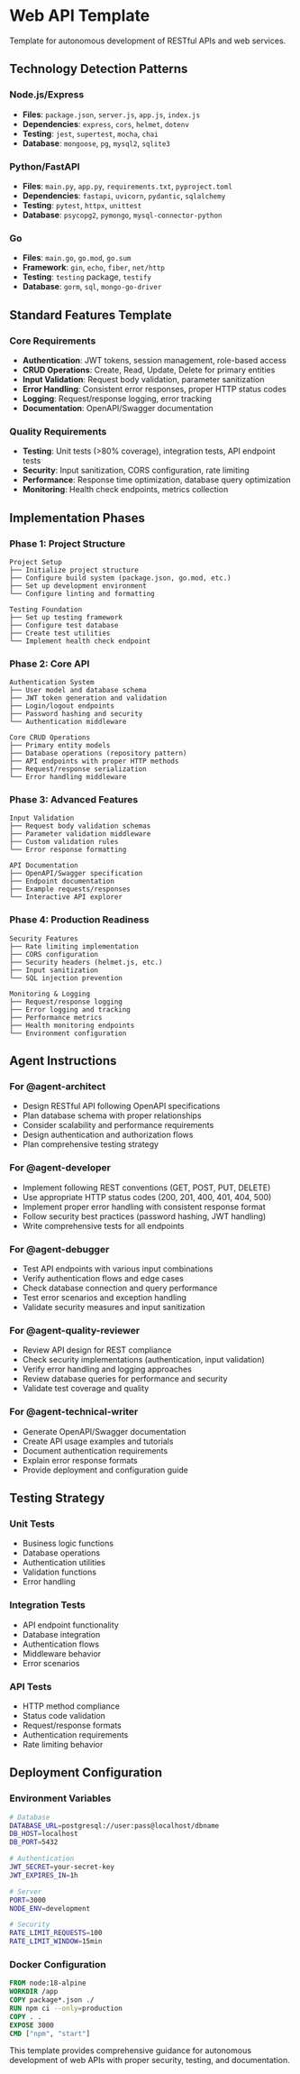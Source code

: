 # Web API Template

Template for autonomous development of RESTful APIs and web services.

## Technology Detection Patterns

### Node.js/Express
- **Files**: `package.json`, `server.js`, `app.js`, `index.js`
- **Dependencies**: `express`, `cors`, `helmet`, `dotenv`
- **Testing**: `jest`, `supertest`, `mocha`, `chai`
- **Database**: `mongoose`, `pg`, `mysql2`, `sqlite3`

### Python/FastAPI
- **Files**: `main.py`, `app.py`, `requirements.txt`, `pyproject.toml`
- **Dependencies**: `fastapi`, `uvicorn`, `pydantic`, `sqlalchemy`
- **Testing**: `pytest`, `httpx`, `unittest`
- **Database**: `psycopg2`, `pymongo`, `mysql-connector-python`

### Go
- **Files**: `main.go`, `go.mod`, `go.sum`
- **Framework**: `gin`, `echo`, `fiber`, `net/http`
- **Testing**: `testing` package, `testify`
- **Database**: `gorm`, `sql`, `mongo-go-driver`

## Standard Features Template

### Core Requirements
- **Authentication**: JWT tokens, session management, role-based access
- **CRUD Operations**: Create, Read, Update, Delete for primary entities
- **Input Validation**: Request body validation, parameter sanitization
- **Error Handling**: Consistent error responses, proper HTTP status codes
- **Logging**: Request/response logging, error tracking
- **Documentation**: OpenAPI/Swagger documentation

### Quality Requirements
- **Testing**: Unit tests (>80% coverage), integration tests, API endpoint tests
- **Security**: Input sanitization, CORS configuration, rate limiting
- **Performance**: Response time optimization, database query optimization
- **Monitoring**: Health check endpoints, metrics collection

## Implementation Phases

### Phase 1: Project Structure
```
Project Setup
├── Initialize project structure
├── Configure build system (package.json, go.mod, etc.)
├── Set up development environment
└── Configure linting and formatting

Testing Foundation
├── Set up testing framework
├── Configure test database
├── Create test utilities
└── Implement health check endpoint
```

### Phase 2: Core API
```
Authentication System
├── User model and database schema
├── JWT token generation and validation
├── Login/logout endpoints
├── Password hashing and security
└── Authentication middleware

Core CRUD Operations
├── Primary entity models
├── Database operations (repository pattern)
├── API endpoints with proper HTTP methods
├── Request/response serialization
└── Error handling middleware
```

### Phase 3: Advanced Features
```
Input Validation
├── Request body validation schemas
├── Parameter validation middleware
├── Custom validation rules
└── Error response formatting

API Documentation
├── OpenAPI/Swagger specification
├── Endpoint documentation
├── Example requests/responses
└── Interactive API explorer
```

### Phase 4: Production Readiness
```
Security Features
├── Rate limiting implementation
├── CORS configuration
├── Security headers (helmet.js, etc.)
├── Input sanitization
└── SQL injection prevention

Monitoring & Logging
├── Request/response logging
├── Error logging and tracking
├── Performance metrics
├── Health monitoring endpoints
└── Environment configuration
```

## Agent Instructions

### For @agent-architect
- Design RESTful API following OpenAPI specifications
- Plan database schema with proper relationships
- Consider scalability and performance requirements
- Design authentication and authorization flows
- Plan comprehensive testing strategy

### For @agent-developer
- Implement following REST conventions (GET, POST, PUT, DELETE)
- Use appropriate HTTP status codes (200, 201, 400, 401, 404, 500)
- Implement proper error handling with consistent response format
- Follow security best practices (password hashing, JWT handling)
- Write comprehensive tests for all endpoints

### For @agent-debugger
- Test API endpoints with various input combinations
- Verify authentication flows and edge cases
- Check database connection and query performance
- Test error scenarios and exception handling
- Validate security measures and input sanitization

### For @agent-quality-reviewer
- Review API design for REST compliance
- Check security implementations (authentication, input validation)
- Verify error handling and logging approaches
- Review database queries for performance and security
- Validate test coverage and quality

### For @agent-technical-writer
- Generate OpenAPI/Swagger documentation
- Create API usage examples and tutorials
- Document authentication requirements
- Explain error response formats
- Provide deployment and configuration guide

## Testing Strategy

### Unit Tests
- Business logic functions
- Database operations
- Authentication utilities
- Validation functions
- Error handling

### Integration Tests
- API endpoint functionality
- Database integration
- Authentication flows
- Middleware behavior
- Error scenarios

### API Tests
- HTTP method compliance
- Status code validation
- Request/response formats
- Authentication requirements
- Rate limiting behavior

## Deployment Configuration

### Environment Variables
```bash
# Database
DATABASE_URL=postgresql://user:pass@localhost/dbname
DB_HOST=localhost
DB_PORT=5432

# Authentication
JWT_SECRET=your-secret-key
JWT_EXPIRES_IN=1h

# Server
PORT=3000
NODE_ENV=development

# Security
RATE_LIMIT_REQUESTS=100
RATE_LIMIT_WINDOW=15min
```

### Docker Configuration
```dockerfile
FROM node:18-alpine
WORKDIR /app
COPY package*.json ./
RUN npm ci --only=production
COPY . .
EXPOSE 3000
CMD ["npm", "start"]
```

This template provides comprehensive guidance for autonomous development of web APIs with proper security, testing, and documentation.